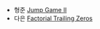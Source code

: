 - 형준 [Jump Game II](https://leetcode.com/problems/jump-game-ii/)
- 다은 [Factorial Trailing Zeros](https://leetcode.com/problems/factorial-trailing-zeroes/)
